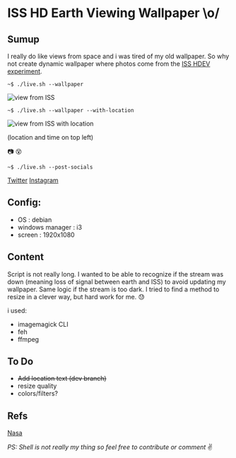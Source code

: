 # ISS HD Earth Viewing Wallpaper \o/

## Sumup

I really do like views from space and i was tired of my old wallpaper.
So why not create dynamic wallpaper where photos come from the [ISS HDEV experiment](http://www.ustream.tv/channel/iss-hdev-payload).

```
~$ ./live.sh --wallpaper
```
![view from ISS](http://upload.timfaitsoncinema.fr/p/2016-10/58157bdf.jpg)

```
~$ ./live.sh --wallpaper --with-location
```

![view from ISS with location](http://upload.timfaitsoncinema.fr/p/2016-11/5818e79a.jpg)

(location and time on top left)

:camera: :dizzy_face:

```
~$ ./live.sh --post-socials
```

[Twitter](https://twitter.com/EarthAndISS)
[Instagram](https://www.instagram.com/earthfromiss/)


## Config:

* OS : debian 
* windows manager : i3
* screen : 1920x1080

## Content

Script is not really long.
I wanted to be able to recognize if the stream was down (meaning loss of signal between earth and ISS) to avoid updating my wallpaper.
Same logic if the stream is too dark.
I tried to find a method to resize in a clever way, but hard work for me. :sweat:

i used:

* imagemagick CLI
* feh
* ffmpeg


## To Do

* ~~Add location text (dev branch)~~
* resize quality
* colors/filters?


## Refs

[Nasa](http://www.nasa.gov/mission_pages/station/research/experiments/917.html)


_PS: Shell is not really my thing so feel free to contribute or comment_  :v:
